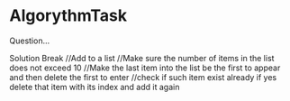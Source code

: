 # AlgorythmTask
Question...


Solution Break
//Add to a list
//Make sure the number of items in the list does not exceed 10
//Make the last item into the list be the first to appear and then delete the first to enter
//check if such item exist already if yes delete that item with its  index and add it again
